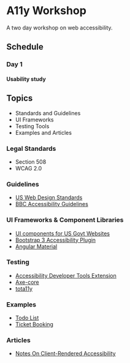 # A11y Workshop

A two day workshop on web accessibility.

## Schedule

### Day 1

#### Usability study

## Topics

- Standards and Guidelines
- UI Frameworks
- Testing Tools
- Examples and Articles

### Legal Standards

- Section 508
- WCAG 2.0

### Guidelines

- [US Web Design Standards](https://playbook.cio.gov/designstandards/)
- [BBC Accessibility Guidelines](http://www.bbc.co.uk/guidelines/futuremedia/accessibility/)

### UI Frameworks & Component Libraries

- [UI components for US Govt Websites](https://github.com/18F/web-design-standards)
- [Bootstrap 3 Accessibility Plugin](https://paypal.github.io/bootstrap-accessibility-plugin/)
- [Angular Material](https://material.angularjs.org/latest/)

### Testing

- [Accessibility Developer Tools Extension](https://chrome.google.com/webstore/detail/accessibility-developer-t/fpkknkljclfencbdbgkenhalefipecmb?hl=en)
- [Axe-core](https://github.com/dequelabs/axe-core)
- [tota11y](https://khan.github.io/tota11y/)

### Examples

- [Todo List](https://dylanb.github.io/todomvc/index.html#/)
- [Ticket Booking](https://marcysutton.github.io/angular-a11y/demos/scroll-ui/)

### Articles

- [Notes On Client-Rendered Accessibility](http://www.smashingmagazine.com/2015/05/client-rendered-accessibility/)

